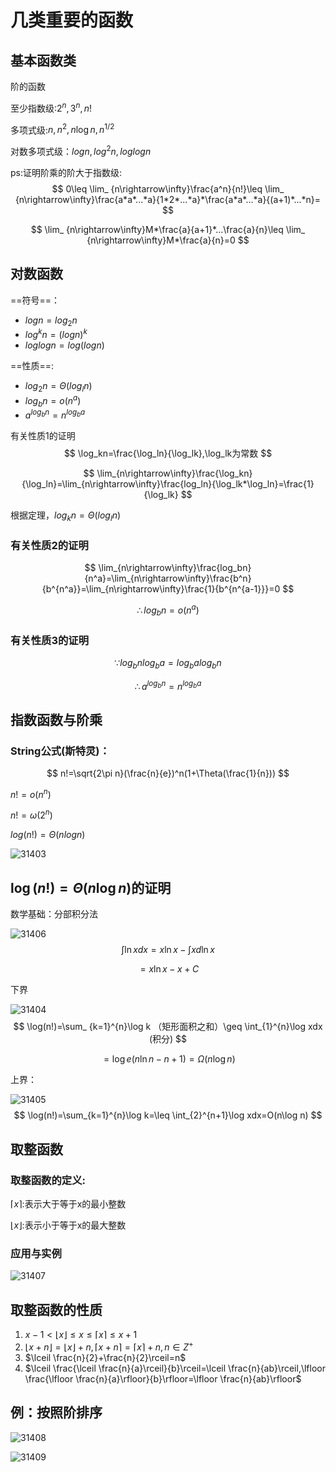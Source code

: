 # 几类重要的函数

## 基本函数类

阶的函数

至少指数级:$2^n,3^n,n!$

多项式级:$n,n^2,n\log n,n^{1/2}$

对数多项式级：$logn,log^2n,loglogn$

ps:证明阶乘的阶大于指数级:
$$
0\leq \lim_ {n\rightarrow\infty}\frac{a^n}{n!}\leq \lim_ {n\rightarrow\infty}\frac{a*a*...*a}{1*2*...*a}*\frac{a*a*...*a}{(a+1)*...*n}=
$$

$$
\lim_ {n\rightarrow\infty}M*\frac{a}{a+1}*...\frac{a}{n}\leq \lim_ {n\rightarrow\infty}M*\frac{a}{n}=0
$$

## 对数函数

==符号==：

- $logn=log_2n$
- $log^kn=(logn)^k$
- $loglogn=log(logn)$

==性质==:

- $log_2n=\Theta(log_ln)$
- $log_bn=o(n^a)$
- $a^{log_bn}=n^{log_ba}$

有关性质1的证明
$$
\log_kn=\frac{\log_ln}{\log_lk},\log_lk为常数
$$

$$
\lim_{n\rightarrow\infty}\frac{\log_kn}{\log_ln}=\lim_{n\rightarrow\infty}\frac{log_ln}{\log_lk*\log_ln}=\frac{1}{\log_lk}
$$

根据定理，$log_kn=\Theta(log_ln)$



### 有关性质2的证明

$$
\lim_{n\rightarrow\infty}\frac{log_bn}{n^a}=\lim_{n\rightarrow\infty}\frac{b^n}{b^{n^a}}=\lim_{n\rightarrow\infty}\frac{1}{b^{n^{a-1}}}=0
$$


$$
\therefore log_bn=o(n^a)
$$

### 有关性质3的证明

$$
\because log_bnlog_ba=log_balog_bn
$$

$$
\therefore a^{log_bn}=n^{log_ba}
$$

## 指数函数与阶乘

### String公式(斯特灵)：

$$
n!=\sqrt{2\pi n}(\frac{n}{e})^n(1+\Theta(\frac{1}{n}))
$$

$n!=o(n^n)$

$n!=\omega(2^n)$

$log(n!)=\Theta(nlogn)$

![31403](../../assets/几类重要的函数/31403.png)



## $\log(n!)=\Theta(n\log n)$的证明

数学基础：分部积分法

![31406](../../assets/几类重要的函数/31406.png)
$$
\int \ln xdx=x\ln x-\int xd\ln x
$$

$$
=x\ln x-x+C
$$

下界

![31404](../../assets/几类重要的函数/31404.png)
$$
\log(n!)=\sum_ {k=1}^{n}\log k （矩形面积之和）\geq \int_{1}^{n}\log xdx  (积分)
$$

$$
=\log e(n\ln n-n+1)=\Omega(n\log n)
$$

上界：

![31405](../../assets/几类重要的函数/31405.png)
$$
\log(n!)=\sum_{k=1}^{n}\log k=\leq \int_{2}^{n+1}\log xdx=O(n\log n)
$$

## 取整函数

### 取整函数的定义:

$\lceil x\rceil$:表示大于等于x的最小整数

$\lfloor x\rfloor$:表示小于等于x的最大整数

### 应用与实例

![31407](../../assets/几类重要的函数/31407.png)

## 取整函数的性质

1. $x-1<\lfloor x\rfloor \leq x \leq \lceil x\rceil \leq x+1$
2. $\lfloor x+n \rfloor = \lfloor x\rfloor+n,\lceil x+n \rceil=\lceil x\rceil+n,n\in Z^+$
3. $\lceil \frac{n}{2}+\frac{n}{2}\rceil=n$
4. $\lceil \frac{\lceil \frac{n}{a}\rceil}{b}\rceil=\lceil \frac{n}{ab}\rceil,\lfloor \frac{\lfloor \frac{n}{a}\rfloor}{b}\rfloor=\lfloor \frac{n}{ab}\rfloor$



## 例：按照阶排序

![31408](../../assets/几类重要的函数/31408.png)

![31409](../../assets/几类重要的函数/31409.png)